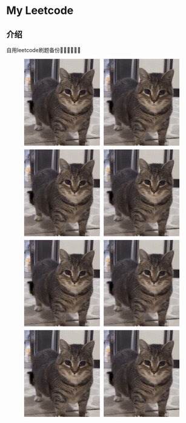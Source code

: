 # My Leetcode

## 介绍
自用leetcode刷题备份🤦‍♂️🤦‍♂️🤦‍♂️

<div style="display: flex; flex-wrap: wrap; gap: 10px; justify-content: center;">
  <img src="oiiai.gif" alt="gif" width="200" />
  <img src="oiiai.gif" alt="gif" width="200" />
  <img src="oiiai.gif" alt="gif" width="200" />
  <img src="oiiai.gif" alt="gif" width="200" />
  <img src="oiiai.gif" alt="gif" width="200" />
  <img src="oiiai.gif" alt="gif" width="200" />
  <img src="oiiai.gif" alt="gif" width="200" />
  <img src="oiiai.gif" alt="gif" width="200" />
</div>
